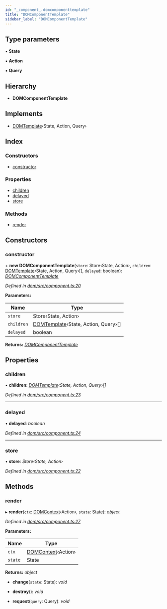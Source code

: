 ```yaml
---
id: "_component_.domcomponenttemplate"
title: "DOMComponentTemplate"
sidebar_label: "DOMComponentTemplate"
---
```


## Type parameters

▪ **State**

▪ **Action**

▪ **Query**

## Hierarchy

* **DOMComponentTemplate**

## Implements

* [DOMTemplate](../interfaces/_template_.domtemplate.md)‹State, Action, Query›

## Index

### Constructors

* [constructor](_component_.domcomponenttemplate.md#constructor)

### Properties

* [children](_component_.domcomponenttemplate.md#children)
* [delayed](_component_.domcomponenttemplate.md#delayed)
* [store](_component_.domcomponenttemplate.md#store)

### Methods

* [render](_component_.domcomponenttemplate.md#render)

## Constructors

###  constructor

\+ **new DOMComponentTemplate**(`store`: Store‹State, Action›, `children`: [DOMTemplate](../interfaces/_template_.domtemplate.md)‹State, Action, Query›[], `delayed`: boolean): *[DOMComponentTemplate](_component_.domcomponenttemplate.md)*

*Defined in [dom/src/component.ts:20](https://github.com/fponticelli/tempo/blob/master/dom/src/component.ts#L20)*

**Parameters:**

Name | Type |
------ | ------ |
`store` | Store‹State, Action› |
`children` | [DOMTemplate](../interfaces/_template_.domtemplate.md)‹State, Action, Query›[] |
`delayed` | boolean |

**Returns:** *[DOMComponentTemplate](_component_.domcomponenttemplate.md)*

## Properties

###  children

• **children**: *[DOMTemplate](../interfaces/_template_.domtemplate.md)‹State, Action, Query›[]*

*Defined in [dom/src/component.ts:23](https://github.com/fponticelli/tempo/blob/master/dom/src/component.ts#L23)*

___

###  delayed

• **delayed**: *boolean*

*Defined in [dom/src/component.ts:24](https://github.com/fponticelli/tempo/blob/master/dom/src/component.ts#L24)*

___

###  store

• **store**: *Store‹State, Action›*

*Defined in [dom/src/component.ts:22](https://github.com/fponticelli/tempo/blob/master/dom/src/component.ts#L22)*

## Methods

###  render

▸ **render**(`ctx`: [DOMContext](_context_.domcontext.md)‹Action›, `state`: State): *object*

*Defined in [dom/src/component.ts:27](https://github.com/fponticelli/tempo/blob/master/dom/src/component.ts#L27)*

**Parameters:**

Name | Type |
------ | ------ |
`ctx` | [DOMContext](_context_.domcontext.md)‹Action› |
`state` | State |

**Returns:** *object*

* **change**(`state`: State): *void*

* **destroy**(): *void*

* **request**(`query`: Query): *void*
